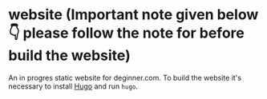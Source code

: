 website (Important note given below👇 please follow the note for before build the website)
=======

An in progres static website for deginner.com. To build the website it's necessary to install [Hugo](http://gohugo.io/) and run `hugo`.
